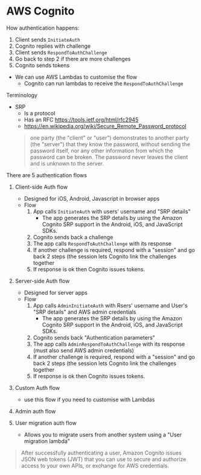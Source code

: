 # AWS Cognito

How authentication happens:

1. Client sends `InitiateAuth`
2. Cognito replies with challenge
3. Client sends `RespondToAuthChallenge`
4. Go back to step 2 if there are more challenges
5. Cognito sends tokens

* We can use AWS Lambdas to customise the flow
    * Cognito can run lambdas to receive the `RespondToAuthChallenge`

Terminology

* SRP
    * Is a protocol
    * Has an RFC https://tools.ietf.org/html/rfc2945
    * https://en.wikipedia.org/wiki/Secure_Remote_Password_protocol
    > one party (the "client" or "user") demonstrates to another party (the
    > "server") that they know the password, without sending the password
    > itself, nor any other information from which the password can be broken.
    > The password never leaves the client and is unknown to the server.

There are 5 authentication flows

1. Client-side Auth flow
    * Designed for iOS, Android, Javascript in browser apps
    * Flow
        1. App calls `InitiateAuth` with users' username and "SRP details"
            * The app generates the SRP details by using the Amazon Cognito SRP support in the Android, iOS, and JavaScript SDKs.
        1. Cognito sends back a challenge
        1. The app calls `RespondToAuthChallenge` with its response
        1. If another challenge is required, respond with a "session" and go back 2 steps (the session lets Cognito link the challenges together
        1. If response is ok then Cognito issues tokens.
1. Server-side Auth flow
    * Designed for server apps
    * Flow
        1. App calls `AdminInitiateAuth` with Rsers' username and User's "SRP details" and AWS admin credentials
            * The app generates the SRP details by using the Amazon Cognito SRP support in the Android, iOS, and JavaScript SDKs.
        1. Cognito sends back "Authentication parameters"
        1. The app calls `AdminRespondToAuthChallenge` with its response (must also send AWS admin credentials)
        1. If another challenge is required, respond with a "session" and go back 2 steps (the session lets Cognito link the challenges together
        1. If response is ok then Cognito issues tokens.
1. Custom Auth flow
    * use this flow if you need to customise with Lambdas

1. Admin auth flow
1. User migration auth flow
    * Allows you to migrate users from another system using a "User migration lambda"


> After successfully authenticating a user, Amazon Cognito issues JSON web tokens (JWT) that you can use to secure and authorize access to your own APIs, or exchange for AWS credentials.
